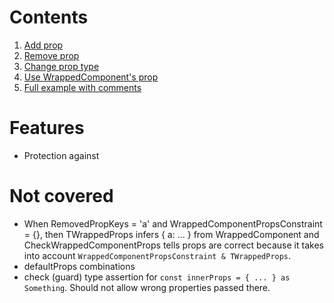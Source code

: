 # Contents

1. [Add prop](src/10%20-%20Add%20prop.tsx)
2. [Remove prop](src/11%20-%20Remove%20prop.tsx)
3. [Change prop type](src/12%20-%20Change%20prop%20type.tsx)
4. [Use WrappedComponent's prop](src/13%20-%20Use%20WrappedComponent's%20prop.tsx)
5. [Full example with comments](src/20%20-%20Full%20example%20with%20comments.tsx)

# Features
- Protection against 

# Not covered
- When RemovedPropKeys = 'a' and WrappedComponentPropsConstraint = {}, then TWrappedProps infers { a: ... } from WrappedComponent and CheckWrappedComponentProps tells props are correct because it takes into account `WrappedComponentPropsConstraint & TWrappedProps`.
- defaultProps combinations
- check (guard) type assertion for `const innerProps = { ... } as Something`. Should not allow wrong properties passed there.
